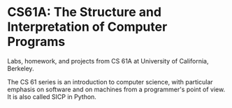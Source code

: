 # CS61A: The Structure and Interpretation of Computer Programs

Labs, homework, and projects from CS 61A at University of California, Berkeley.

The CS 61 series is an introduction to computer science, with particular emphasis on software and on machines from a programmer's point of view. It is also called SICP in Python.